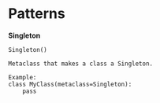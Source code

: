 # Patterns


**Singleton**
```
Singleton()

Metaclass that makes a class a Singleton.

Example:
class MyClass(metaclass=Singleton):
    pass
```